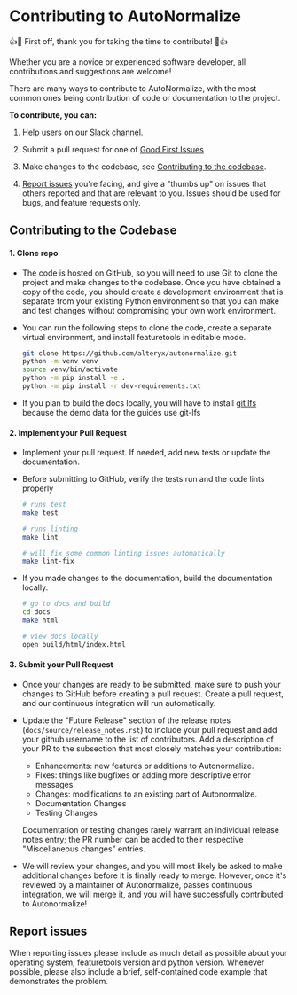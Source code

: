 # Contributing to AutoNormalize

:+1::tada: First off, thank you for taking the time to contribute! :tada::+1:

Whether you are a novice or experienced software developer, all contributions and suggestions are welcome!

There are many ways to contribute to AutoNormalize, with the most common ones being contribution of code or documentation to the project.

**To contribute, you can:**

1. Help users on our [Slack channel](https://join.slack.com/t/featuretools/shared_invite/enQtNTEwODEzOTEwMjg4LTQ1MjZlOWFmZDk2YzAwMjEzNTkwZTZkN2NmOGFjOGI4YzE5OGMyMGM5NGIxNTE4NjkzYWI3OWEwZjkyZGExYmQ).

2. Submit a pull request for one of [Good First Issues](https://github.com/alteryx/autonormalize/issues?q=is%3Aopen+is%3Aissue+label%3A%22good+first+issue%22)

3. Make changes to the codebase, see [Contributing to the codebase](#Contributing-to-the-Codebase).

4. [Report issues](#Report-issues) you're facing, and give a "thumbs up" on issues that others reported and that are relevant to you. Issues should be used for bugs, and feature requests only.

## Contributing to the Codebase

#### 1. Clone repo

* The code is hosted on GitHub, so you will need to use Git to clone the project and make changes to the codebase. Once you have obtained a copy of the code, you should create a development environment that is separate from your existing Python environment so that you can make and test changes without compromising your own work environment.
* You can run the following steps to clone the code, create a separate virtual environment, and install featuretools in editable mode.

  ```bash
  git clone https://github.com/alteryx/autonormalize.git
  python -m venv venv
  source venv/bin/activate
  python -m pip install -e .
  python -m pip install -r dev-requirements.txt
  ```

* If you plan to build the docs locally, you will have to install [git lfs](https://git-lfs.github.com/) because the demo data for the guides use git-lfs

#### 2. Implement your Pull Request

* Implement your pull request. If needed, add new tests or update the documentation.
* Before submitting to GitHub, verify the tests run and the code lints properly

  ```bash
  # runs test
  make test

  # runs linting
  make lint

  # will fix some common linting issues automatically
  make lint-fix
  ```

* If you made changes to the documentation, build the documentation locally.

  ```bash
  # go to docs and build
  cd docs
  make html

  # view docs locally
  open build/html/index.html
  ```

#### 3. Submit your Pull Request

* Once your changes are ready to be submitted, make sure to push your changes to GitHub before creating a pull request. Create a pull request, and our continuous integration will run automatically.
* Update the "Future Release" section of the release notes (`docs/source/release_notes.rst`) to include your pull request and add your github username to the list of contributors.  Add a description of your PR to the subsection that most closely matches your contribution:
  * Enhancements: new features or additions to Autonormalize.
  * Fixes: things like bugfixes or adding more descriptive error messages.
  * Changes: modifications to an existing part of Autonormalize.
  * Documentation Changes
  * Testing Changes

   Documentation or testing changes rarely warrant an individual release notes entry; the PR number can be added to their respective "Miscellaneous changes" entries.
* We will review your changes, and you will most likely be asked to make additional changes before it is finally ready to merge. However, once it's reviewed by a maintainer of Autonormalize, passes continuous integration, we will merge it, and you will have successfully contributed to Autonormalize!

## Report issues

When reporting issues please include as much detail as possible about your operating system, featuretools version and python version. Whenever possible, please also include a brief, self-contained code example that demonstrates the problem.

